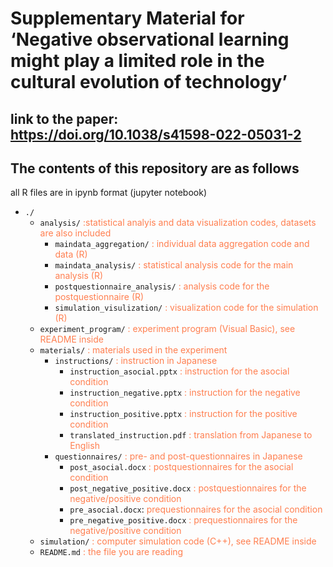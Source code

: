 
# Supplementary Material for ‘Negative observational learning might play a limited role in the cultural evolution of technology’

## link to the paper: https://doi.org/10.1038/s41598-022-05031-2
## The contents of this repository are as follows

all R files are in ipynb format (jupyter notebook)

+ `./`
    + `analysis/` <font color="Coral">:statistical analyis and data visualization codes, datasets are also included</font>
        + `maindata_aggregation/` <font color="Coral">: individual data aggregation code and data (R)</font>
        + `maindata_analysis/`    <font color="Coral"> : statistical analysis code for the main analysis  (R) </font>
        + `postquestionnaire_analysis/`  <font color="Coral"> : analysis code for the postquestionnaire (R) </font>
        + `simulation_visulization/`  <font color="Coral"> : visualization code for the simulation (R) </font>
    + `experiment_program/` <font color="Coral">: experiment program (Visual Basic), see README inside</font>
    + `materials/` <font color="Coral">: materials used in the experiment </font>
        + `instructions/` <font color="Coral">: instruction in Japanese</font>
            + `instruction_asocial.pptx` <font color="Coral">: instruction for the asocial condition</font>
            + `instruction_negative.pptx` <font color="Coral">: instruction for the negative condition</font>
            + `instruction_positive.pptx` <font color="Coral">: instruction for the positive condition</font>
            + `translated_instruction.pdf` <font color="Coral">: translation from Japanese to English</font>
        + `questionnaires/` <font color="Coral">: pre- and post-questionnaires in Japanese</font>
            + `post_asocial.docx` <font color="Coral">: postquestionnaires for the asocial condition</font>
            + `post_negative_positive.docx` <font color="Coral">: postquestionnaires for the negative/positive condition</font>
            + `pre_asocial.docx`:<font color="Coral"> prequestionnaires for the asocial condition</font>
            + `pre_negative_positive.docx` <font color="Coral">: prequestionnaires for the negative/positive condition</font>
    + `simulation/` <font color="Coral">: computer simulation code (C++), see README inside</font>
    + `README.md` <font color="Coral">: the file you are reading</font>

